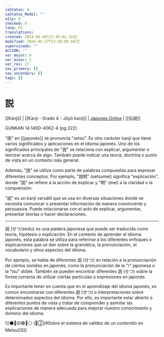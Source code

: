 ```yaml
---
iaStatus: 0
iaStatus_Model: ""
a11y: 0
checked: 0
lang: ES
translations: 
created: 2024-04-06T23:49:01.324Z
modified: 2024-05-27T13:38:09.567Z
supervisado: ""
ACCION: ""
ver_major: 0
ver_minor: 2
ver_rev: 27
nav_primary: []
nav_secondary: []
tags: []
---
```

# 説

[[Kanji]] | [[Kanji - Grado 4 - Jôyô kanji]] |  [Japones Online](http://japonesonline.com/kanjis/busqueda/?s=%E8%AA%AC&x=0&y=0)  | [[伝説]]

GUNKAN 14·149D-4062-4 (pg.222)

"説" en [[japonés]] se pronuncia "setsu". Es otro carácter kanji que tiene varios significados y aplicaciones en el idioma japonés. Uno de los significados principales de "説" se relaciona con explicar, argumentar o teorizar acerca de algo. También puede indicar una teoría, doctrina o punto de vista en un contexto más general.

Además, "説" se utiliza como parte de palabras compuestas para expresar diferentes conceptos. Por ejemplo, "説明" (setsumei) significa "explicación", donde "説" se refiere a la acción de explicar y "明" (mei) a la claridad o la comprensión.

"説" es un kanji versátil que se usa en diversas situaciones donde se necesita comunicar o presentar información de manera convincente y persuasiva. Puede relacionarse con el acto de explicar, argumentar, presentar teorías o hacer declaraciones.

---

説 (せつ/sestu) es una palabra japonesa que puede ser traducida como teoría, hipótesis o explicación. En el contexto de aprender el idioma japonés, esta palabra se utiliza para referirse a los diferentes enfoques o explicaciones que se dan sobre la gramática, la pronunciación, el vocabulario y otros aspectos del idioma. 

Por ejemplo, se habla de diferentes 説 (せつ) en relación a la pronunciación de ciertos sonidos en japonés, como la pronunciación de la "r" japonesa o la "tsu" doble. También se pueden encontrar diferentes 説 (せつ) sobre la forma correcta de utilizar ciertas partículas o expresiones en japonés. 

Es importante tener en cuenta que en el aprendizaje del idioma japonés, es común encontrarse con diferentes 説 (せつ) o interpretaciones sobre determinados aspectos del idioma. Por ello, es importante estar abierto a diferentes puntos de vista y tratar de comprender y asimilar las explicaciones de manera adecuada para mejorar nuestro conocimiento y dominio del idioma.


![[⚫🔴🟡🟢🔵⚪ (🔴②)#Sobre el sistema de validez de un contenido en MetsuOS]]